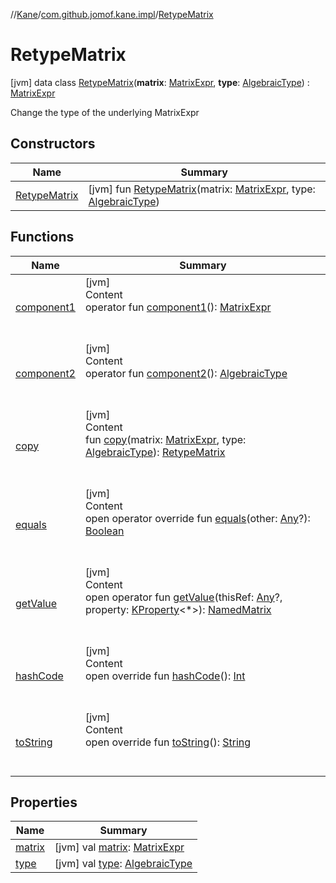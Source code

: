 //[Kane](../../index.md)/[com.github.jomof.kane.impl](../index.md)/[RetypeMatrix](index.md)



# RetypeMatrix  
 [jvm] data class [RetypeMatrix](index.md)(**matrix**: [MatrixExpr](../../com.github.jomof.kane/-matrix-expr/index.md), **type**: [AlgebraicType](../../com.github.jomof.kane.impl.types/-algebraic-type/index.md)) : [MatrixExpr](../../com.github.jomof.kane/-matrix-expr/index.md)

Change the type of the underlying MatrixExpr

   


## Constructors  
  
|  Name|  Summary| 
|---|---|
| <a name="com.github.jomof.kane.impl/RetypeMatrix/RetypeMatrix/#com.github.jomof.kane.MatrixExpr#com.github.jomof.kane.impl.types.AlgebraicType/PointingToDeclaration/"></a>[RetypeMatrix](-retype-matrix.md)| <a name="com.github.jomof.kane.impl/RetypeMatrix/RetypeMatrix/#com.github.jomof.kane.MatrixExpr#com.github.jomof.kane.impl.types.AlgebraicType/PointingToDeclaration/"></a> [jvm] fun [RetypeMatrix](-retype-matrix.md)(matrix: [MatrixExpr](../../com.github.jomof.kane/-matrix-expr/index.md), type: [AlgebraicType](../../com.github.jomof.kane.impl.types/-algebraic-type/index.md))   <br>


## Functions  
  
|  Name|  Summary| 
|---|---|
| <a name="com.github.jomof.kane.impl/RetypeMatrix/component1/#/PointingToDeclaration/"></a>[component1](component1.md)| <a name="com.github.jomof.kane.impl/RetypeMatrix/component1/#/PointingToDeclaration/"></a>[jvm]  <br>Content  <br>operator fun [component1](component1.md)(): [MatrixExpr](../../com.github.jomof.kane/-matrix-expr/index.md)  <br><br><br>
| <a name="com.github.jomof.kane.impl/RetypeMatrix/component2/#/PointingToDeclaration/"></a>[component2](component2.md)| <a name="com.github.jomof.kane.impl/RetypeMatrix/component2/#/PointingToDeclaration/"></a>[jvm]  <br>Content  <br>operator fun [component2](component2.md)(): [AlgebraicType](../../com.github.jomof.kane.impl.types/-algebraic-type/index.md)  <br><br><br>
| <a name="com.github.jomof.kane.impl/RetypeMatrix/copy/#com.github.jomof.kane.MatrixExpr#com.github.jomof.kane.impl.types.AlgebraicType/PointingToDeclaration/"></a>[copy](copy.md)| <a name="com.github.jomof.kane.impl/RetypeMatrix/copy/#com.github.jomof.kane.MatrixExpr#com.github.jomof.kane.impl.types.AlgebraicType/PointingToDeclaration/"></a>[jvm]  <br>Content  <br>fun [copy](copy.md)(matrix: [MatrixExpr](../../com.github.jomof.kane/-matrix-expr/index.md), type: [AlgebraicType](../../com.github.jomof.kane.impl.types/-algebraic-type/index.md)): [RetypeMatrix](index.md)  <br><br><br>
| <a name="kotlin/Any/equals/#kotlin.Any?/PointingToDeclaration/"></a>[equals](../../com.github.jomof.kane.impl.types/-double-algebraic-type/index.md#%5Bkotlin%2FAny%2Fequals%2F%23kotlin.Any%3F%2FPointingToDeclaration%2F%5D%2FFunctions%2F-562016314)| <a name="kotlin/Any/equals/#kotlin.Any?/PointingToDeclaration/"></a>[jvm]  <br>Content  <br>open operator override fun [equals](../../com.github.jomof.kane.impl.types/-double-algebraic-type/index.md#%5Bkotlin%2FAny%2Fequals%2F%23kotlin.Any%3F%2FPointingToDeclaration%2F%5D%2FFunctions%2F-562016314)(other: [Any](https://kotlinlang.org/api/latest/jvm/stdlib/kotlin/-any/index.html)?): [Boolean](https://kotlinlang.org/api/latest/jvm/stdlib/kotlin/-boolean/index.html)  <br><br><br>
| <a name="com.github.jomof.kane/MatrixExpr/getValue/#kotlin.Any?#kotlin.reflect.KProperty[*]/PointingToDeclaration/"></a>[getValue](../../com.github.jomof.kane/-matrix-expr/get-value.md)| <a name="com.github.jomof.kane/MatrixExpr/getValue/#kotlin.Any?#kotlin.reflect.KProperty[*]/PointingToDeclaration/"></a>[jvm]  <br>Content  <br>open operator fun [getValue](../../com.github.jomof.kane/-matrix-expr/get-value.md)(thisRef: [Any](https://kotlinlang.org/api/latest/jvm/stdlib/kotlin/-any/index.html)?, property: [KProperty](https://kotlinlang.org/api/latest/jvm/stdlib/kotlin.reflect/-k-property/index.html)<*>): [NamedMatrix](../-named-matrix/index.md)  <br><br><br>
| <a name="kotlin/Any/hashCode/#/PointingToDeclaration/"></a>[hashCode](../../com.github.jomof.kane.impl.types/-double-algebraic-type/index.md#%5Bkotlin%2FAny%2FhashCode%2F%23%2FPointingToDeclaration%2F%5D%2FFunctions%2F-562016314)| <a name="kotlin/Any/hashCode/#/PointingToDeclaration/"></a>[jvm]  <br>Content  <br>open override fun [hashCode](../../com.github.jomof.kane.impl.types/-double-algebraic-type/index.md#%5Bkotlin%2FAny%2FhashCode%2F%23%2FPointingToDeclaration%2F%5D%2FFunctions%2F-562016314)(): [Int](https://kotlinlang.org/api/latest/jvm/stdlib/kotlin/-int/index.html)  <br><br><br>
| <a name="com.github.jomof.kane.impl/RetypeMatrix/toString/#/PointingToDeclaration/"></a>[toString](to-string.md)| <a name="com.github.jomof.kane.impl/RetypeMatrix/toString/#/PointingToDeclaration/"></a>[jvm]  <br>Content  <br>open override fun [toString](to-string.md)(): [String](https://kotlinlang.org/api/latest/jvm/stdlib/kotlin/-string/index.html)  <br><br><br>


## Properties  
  
|  Name|  Summary| 
|---|---|
| <a name="com.github.jomof.kane.impl/RetypeMatrix/matrix/#/PointingToDeclaration/"></a>[matrix](matrix.md)| <a name="com.github.jomof.kane.impl/RetypeMatrix/matrix/#/PointingToDeclaration/"></a> [jvm] val [matrix](matrix.md): [MatrixExpr](../../com.github.jomof.kane/-matrix-expr/index.md)   <br>
| <a name="com.github.jomof.kane.impl/RetypeMatrix/type/#/PointingToDeclaration/"></a>[type](type.md)| <a name="com.github.jomof.kane.impl/RetypeMatrix/type/#/PointingToDeclaration/"></a> [jvm] val [type](type.md): [AlgebraicType](../../com.github.jomof.kane.impl.types/-algebraic-type/index.md)   <br>

